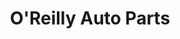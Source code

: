 ---
title: "O'Reilly Auto Parts"
url: /lakewood/oreilly-auto-parts-south-sheridan-boulevard/
shop: car parts
---